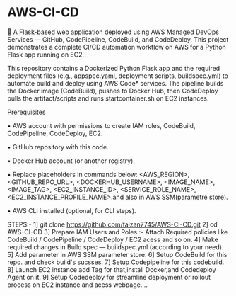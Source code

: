 # AWS-CI-CD
🚀 A  Flask-based web application deployed using AWS Managed DevOps Services — GitHub, CodePipeline, CodeBuild, and CodeDeploy. This project demonstrates a complete CI/CD automation workflow on AWS for a Python Flask app running on EC2.

This repository contains a Dockerized Python Flask app and the required deployment files (e.g., appspec.yaml, deployment scripts, buildspec.yml) to automate build and deploy using AWS Code* services. The pipeline builds the Docker image (CodeBuild), pushes to Docker Hub, then CodeDeploy pulls the artifact/scripts and runs startcontainer.sh on EC2 instances.

Prerequisites

• AWS account with permissions to create IAM roles, CodeBuild, CodePipeline, CodeDeploy, EC2.

• GitHub repository with this code.

• Docker Hub account (or another registry).

• Replace placeholders in commands below: <AWS_REGION>, <GITHUB_REPO_URL>, <DOCKERHUB_USERNAME>, <IMAGE_NAME>, <IMAGE_TAG>, <EC2_INSTANCE_ID>, <SERVICE_ROLE_NAME>, <EC2_INSTANCE_PROFILE_NAME>.and also in AWS SSM(parametre store).

• AWS CLI installed (optional, for CLI steps).

STEPS:-
1] git clone https://github.com/faizan7745/AWS-CI-CD.git
2] cd AWS-CI-CD
3] Prepare IAM Users and Roles.:- 
            Attach Required policies like CodeBuild / CodePipeline / CodeDeploy / EC2 acess and so on.
4] Make required changes in Build spec — buildspec.yml (according to your need).
5] Add parameter in AWS SSM parameter store.
6] Setup CodeBuild for this repo. and check build's sucsses.
7] Setup Codepipeline for this codebuild.
8] Launch EC2 instance add Tag for that,install Docker,and Codedeploy Agent on it.
9] Setup Codedeploy for streamline deployment or rollout process on EC2 instance and acess webpage....
